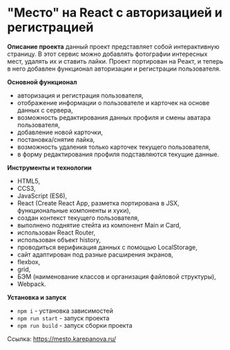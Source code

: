 # "Место" на React с авторизацией и регистрацией

**Описание проекта**
данный проект представляет собой интерактивную страницу. В этот сервис можно добавлять фотографии интересных мест, удалять их и ставить лайки. Проект портирован на Реакт, и теперь в него добавлен функционал авторизации и регистрации пользователя.

**Основной функционал**
* авторизация и регистрация пользователя,
* отображение информации о пользователе и карточек на основе данных с сервера,
* возможность редактирования данных профиля и смены аватара пользователя,
* добавление новой карточки,
* постановка/снятие лайка,
* возможность удаления только карточек текущего пользователя,
* в форму редактирования профиля подставляются текущие данные.


**Инструменты и технологии**
* HTML5,
* CCS3,
* JavaScript (ES6),
* React (Create React App, разметка портирована в JSX, функциональные компоненты и хуки),
* создан контекст текущего пользователя,
* выполнено поднятие стейта из компонент Main и Card,
* использован React Router,
* использован объект history,
* проводиться верификация данных с помощью LocalStorage,
* сайт адаптирован под разные расширения экранов,
* flexbox,
* grid,
* БЭМ (наименование классов и организация файловой структуры),
* Webpack.

**Установка и запуск**
* `npm i` - установка зависимостей
* `npm run start` - запуск проекта
* `npm run build` - запуск сборки проекта

Ссылка: https://mesto.karepanova.ru/
